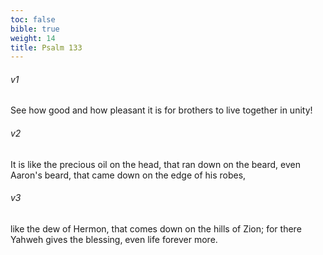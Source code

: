 ```yaml
---
toc: false
bible: true
weight: 14
title: Psalm 133
---
```




###### v1 
See how good and how pleasant it is for brothers to live together in unity! 

###### v2 
It is like the precious oil on the head, that ran down on the beard, even Aaron's beard, that came down on the edge of his robes, 

###### v3 
like the dew of Hermon, that comes down on the hills of Zion; for there Yahweh gives the blessing, even life forever more.
